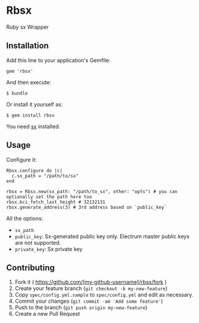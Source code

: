 # Rbsx

Ruby sx Wrapper

## Installation

Add this line to your application's Gemfile:

    gem 'rbsx'

And then execute:

    $ bundle

Or install it yourself as:

    $ gem install rbsx

You need [sx](https://github.com/spesmilo/sx/) installed.

## Usage

Configure it:

```
Rbsx.configure do |c|
  c.sx_path = "/path/to/sx"
end
```

```
rbsx = Rbsx.new(sx_path: "/path/to_sx", other: "opts") # you can optionally set the path here too
rbsx.bci_fetch_last_height # 32132131
rbsx.generate_address(3) # 3rd address based on `public_key`
```

All the options:

- `sx_path`
- `public_key`: Sx-generated public key only. Electrum master public keys are not supported.
- `private_key`: Sx private key

## Contributing

1. Fork it ( https://github.com/[my-github-username]/rbsx/fork )
2. Create your feature branch (`git checkout -b my-new-feature`)
3. Copy `spec/config.yml.sample` to `spec/config.yml` and edit as necessary.
3. Commit your changes (`git commit -am 'Add some feature'`)
4. Push to the branch (`git push origin my-new-feature`)
5. Create a new Pull Request
